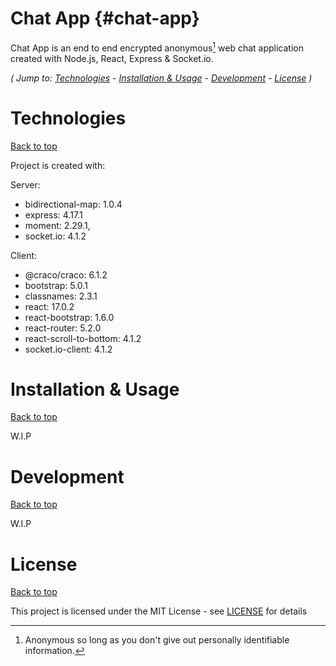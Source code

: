 # Chat App {#chat-app}

Chat App is an end to end encrypted anonymous[^1] web chat application created with Node.js, React, Express & Socket.io.

*( Jump to: [Technologies](#technologies) - [Installation & Usage](#installation--usage) - [Development](#development) - [License](#license) )*

# Technologies
[Back to top](#chat-app)

Project is created with:

Server:
  - bidirectional-map: 1.0.4
  - express: 4.17.1
  - moment: 2.29.1,
  - socket.io: 4.1.2

Client:
  - @craco/craco: 6.1.2
  - bootstrap: 5.0.1
  - classnames: 2.3.1
  - react: 17.0.2
  - react-bootstrap: 1.6.0
  - react-router: 5.2.0
  - react-scroll-to-bottom: 4.1.2
  - socket.io-client: 4.1.2

# Installation & Usage
[Back to top](#chat-app)

W.I.P


# Development
[Back to top](#chat-app)

W.I.P

# License
[Back to top](#chat-app)

This project is licensed under the MIT License - see [LICENSE](LICENSE) for details

[^1]: Anonymous so long as you don't give out personally identifiable information.
